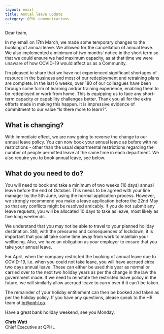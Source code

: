 ```yaml
---
layout: email
title: Annual leave update
category: QPHL communications
---
```


Dear team,

In my email on 17th March, we made some temporary changes to the booking of annual leave. We allowed for the cancellation of annual leave. We also implemented a minimum of two months’ notice in the short term so that we could ensure we had maximum capacity, as at that time we were unaware of how COVID-19 would affect us as a Community.

I’m pleased to share that we have not experienced significant shortages of resource in the business and most of our redeployment and retraining plans are complete. In the last 6 weeks, over 180 of our colleagues have been through some form of learning and/or training experience, enabling them to be redeployed or work from home. This is equipping us to face any short-term capacity or capability challenges better. Thank you all for the extra efforts made in making this happen. It is impressive evidence of commitment to our value “Is there more to learn?”.

## What is changing?

With immediate effect, we are now going to reverse the change to our annual leave policy. You can now book your annual leave as before with no restrictions - other than the usual departmental restrictions regarding the number of people permitted leave at the same time in each department. We also require you to book annual leave, see below.

## What do you need to do?

You will need to book and take a minimum of two weeks (10 days) annual leave before the end of October. This needs to be agreed with your line manager by the 5th June, using the normal application process. However, we strongly recommend you make a leave application before the 22nd May so that any conflicts might be resolved amicably. If you do not submit any leave requests, you will be allocated 10 days to take as leave, most likely as five long weekends.

We understand that you may not be able to travel to your planned holiday destination. Still, with the pressures and consequences of lockdown, it is important that you all take some time away from work to maintain your wellbeing. Also, we have an obligation as your employer to ensure that you take your annual leave.

For April, when the company restricted the booking of annual leave due to COVID-19, i.e. when you could not take leave, you will have accrued circa two days annual leave. These can either be used this year as normal or carried over to the next two holiday years as per the change in the law the government made. If we need to reinstate the restricted leave policy in the future, we will similarly allow accrued leave to carry over if it can’t be taken.

The remainder of your holiday entitlement can then be booked and taken as per the holiday policy. If you have any questions, please speak to the HR team at [hr@qphl.co](mailto:hr@qphl.co).

Have a great bank holiday weekend, see you Monday.

**Chris Watt**<br>
Chief Executive at QPHL
